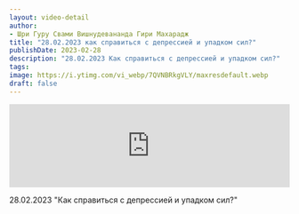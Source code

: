 ```yaml
---
layout: video-detail
author:
- Шри Гуру Свами Вишнудевананда Гири Махарадж
title: "28.02.2023 как справиться с депрессией и упадком сил?"
publishDate: 2023-02-28
description: "28.02.2023 Как справиться с депрессией и упадком сил?"
tags: 
image: https://i.ytimg.com/vi_webp/7QVNBRkgVLY/maxresdefault.webp
draft: false
---
```


<iframe width="100%" src="https://www.youtube.com/embed/7QVNBRkgVLY" frameborder="0" allowfullscreen=""></iframe> 

 28.02.2023 "Как справиться с депрессией и упадком сил?"

  

 